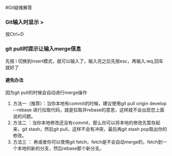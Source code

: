 #Git疑难解答
### Git输入时显示 >
  按Ctrl+D
### git pull时提示让输入merge信息
  先按 i 切换到insert模式，就可以输入了，输入完之后先按esc，再输入:wq,回车就好了
#### 避免办法
  因为git pull的时候会自动进行merge操作
1. 方法一（推荐）：当你本地有commit的时候，建议使用git pull origin develop --rebase 进行拉取代码，就是拉取并rebase的意思，这样就不会出现您上面说的问题。
2. 方法二 ：当你本地修改还没有commit，那么你可以将本地的修改先暂存起来，git stash，然后git pull，这样不会有冲突，最后再git stash pop取出你的修改。
3. 方法三 ： 再或者你可以使用git fetch，fetch是不会自动merge的，fetch到一个本地的新的分支，然后rebase那个新分支。